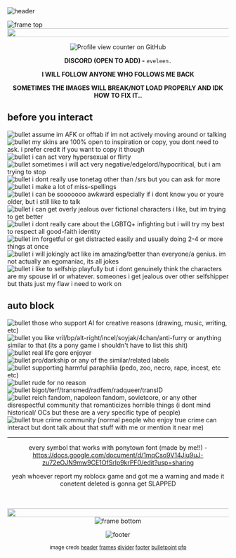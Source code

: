 
 <img src="https://i.ibb.co/XfCWr4zb/Untitled140-20250725193750.png" alt="header">

![frame top](https://i.ibb.co/DP90YJFZ/tumblr-f698d579634b29c9011e4b253ec063e2-dc5480ef-1280-1.png)
<img src="https://i.ibb.co/7tHvQnY1/tumblr-a7fbe97a06140342cd3b3ea1211074cb-5c0ad068-1280.png" width="1050" height="20">

<div align="center">
  
![Profile view counter on GitHub](https://komarev.com/ghpvc/?username=eveleen-evee&color=yellow&style=plastic&width=50&height=50)

**DISCORD (OPEN TO ADD) -** `eveleen.`

**I WILL FOLLOW ANYONE WHO FOLLOWS ME BACK**

**SOMETIMES THE IMAGES WILL BREAK/NOT LOAD PROPERLY AND IDK HOW TO FIX IT..**

</div>

## before you interact
![bullet](https://i.ibb.co/0VXdycBB/tumblr-8635b9969b67ff00a0c70bda53dceac8-fdeeb76e-75.webp) assume im AFK or offtab if im not actively moving around or talking<br/>
![bullet](https://i.ibb.co/0VXdycBB/tumblr-8635b9969b67ff00a0c70bda53dceac8-fdeeb76e-75.webp) my skins are 100% open to inspiration or copy, you dont need to ask. i prefer credit if you want to copy it though<br/>
![bullet](https://i.ibb.co/0VXdycBB/tumblr-8635b9969b67ff00a0c70bda53dceac8-fdeeb76e-75.webp) i can act very hypersexual or flirty<br/>
![bullet](https://i.ibb.co/0VXdycBB/tumblr-8635b9969b67ff00a0c70bda53dceac8-fdeeb76e-75.webp) sometimes i will act very negative/edgelord/hypocritical, but i am trying to stop<br/>
![bullet](https://i.ibb.co/0VXdycBB/tumblr-8635b9969b67ff00a0c70bda53dceac8-fdeeb76e-75.webp) i dont really use tonetag other than /srs but you can ask for more<br/>
![bullet](https://i.ibb.co/0VXdycBB/tumblr-8635b9969b67ff00a0c70bda53dceac8-fdeeb76e-75.webp) i make a lot of miss-spellings<br/>
![bullet](https://i.ibb.co/0VXdycBB/tumblr-8635b9969b67ff00a0c70bda53dceac8-fdeeb76e-75.webp) i can be sooooooo awkward especially if i dont know you or youre older, but i still like to talk<br/>
![bullet](https://i.ibb.co/0VXdycBB/tumblr-8635b9969b67ff00a0c70bda53dceac8-fdeeb76e-75.webp) i can get overly jealous over fictional characters i like, but im trying to get better<br/>
![bullet](https://i.ibb.co/0VXdycBB/tumblr-8635b9969b67ff00a0c70bda53dceac8-fdeeb76e-75.webp) i dont really care about the LGBTQ+ infighting but i will try my best to respect all good-faith identity<br/>
![bullet](https://i.ibb.co/0VXdycBB/tumblr-8635b9969b67ff00a0c70bda53dceac8-fdeeb76e-75.webp) im forgetful or get distracted easily and usually doing 2-4 or more things at once<br/>
![bullet](https://i.ibb.co/0VXdycBB/tumblr-8635b9969b67ff00a0c70bda53dceac8-fdeeb76e-75.webp) i will jokingly act like im amazing/better than everyone/a genius. im not actually an egomaniac, its all jokes<br/>
![bullet](https://i.ibb.co/0VXdycBB/tumblr-8635b9969b67ff00a0c70bda53dceac8-fdeeb76e-75.webp) i like to selfship playfully but i dont genuinely think the characters are my spouse irl or whatever. someones i get jealous over other selfshipper but thats just my flaw i need to work on


## auto block
![bullet](https://i.ibb.co/0VXdycBB/tumblr-8635b9969b67ff00a0c70bda53dceac8-fdeeb76e-75.webp) those who support AI for creative reasons (drawing, music, writing, etc)<br/>
![bullet](https://i.ibb.co/0VXdycBB/tumblr-8635b9969b67ff00a0c70bda53dceac8-fdeeb76e-75.webp) you like vril/bp/alt-right/incel/soyjak/4chan/anti-furry or anything similar to that (its a pony game i shouldn't have to list this shit)<br/>
![bullet](https://i.ibb.co/0VXdycBB/tumblr-8635b9969b67ff00a0c70bda53dceac8-fdeeb76e-75.webp) real life gore enjoyer<br/>
![bullet](https://i.ibb.co/0VXdycBB/tumblr-8635b9969b67ff00a0c70bda53dceac8-fdeeb76e-75.webp) pro/darkship or any of the similar/related labels<br/>
![bullet](https://i.ibb.co/0VXdycBB/tumblr-8635b9969b67ff00a0c70bda53dceac8-fdeeb76e-75.webp) supporting harmful paraphilia (pedo, zoo, necro, rape, incest, etc etc)<br/>
![bullet](https://i.ibb.co/0VXdycBB/tumblr-8635b9969b67ff00a0c70bda53dceac8-fdeeb76e-75.webp) rude for no reason<br/>
![bullet](https://i.ibb.co/0VXdycBB/tumblr-8635b9969b67ff00a0c70bda53dceac8-fdeeb76e-75.webp) bigot/terf/transmed/radfem/radqueer/transID<br/>
![bullet](https://i.ibb.co/0VXdycBB/tumblr-8635b9969b67ff00a0c70bda53dceac8-fdeeb76e-75.webp) reich fandom, napoleon fandom, sovietcore, or any other disrespectful community that romanticizes horrible things (i dont mind historical/ OCs but these are a very specific type of people)<br/>
![bullet](https://i.ibb.co/0VXdycBB/tumblr-8635b9969b67ff00a0c70bda53dceac8-fdeeb76e-75.webp) true crime community (normal people who enjoy true crime can interact but dont talk about that stuff with me or mention it near me)<br/>

-----
<div align="center">

every symbol that works with ponytown font (made by me!!) -
https://docs.google.com/document/d/1mqCso9V14Jiu9uJ-zu72eOJN9mw9CE1OfSrlp9krPF0/edit?usp=sharing

<center>yeah whoever report my roblocx game and got me a warning and made it conetent deleted is gonna get SLAPPED </center>
‎ 

‎‎ 
<img src="https://i.ibb.co/7tHvQnY1/tumblr-a7fbe97a06140342cd3b3ea1211074cb-5c0ad068-1280.png" width="1050" height="20">
![frame bottom](https://i.ibb.co/HTdsDVyn/tumblr-7e274d2ec6d9e532884fe8afaec8f42f-08d8a0e2-1280-1.png)


![footer](https://i.ibb.co/4RvG0cF0/ffffferfggnhrertfg.png)


<sub>image creds
[header](https://finelythreadedsky.tumblr.com/post/156318898162/boris-anikin-1947)
[frames](https://www.tumblr.com/honeyluvsw/784281021112877056/sun-themed-dividers-yellow-orange-red)
[divider](https://www.tumblr.com/bronzewasp/776942919151206400/gustav-klimt-when-i-was-a-child-i-loved-the)
[footer](https://ca.pinterest.com/pin/2322237302443700/)
[bulletpoint](https://www.tumblr.com/emojinator/740310225452711936/yellow-pixels)
[pfp](https://ca.pinterest.com/pin/1829656094550338/)
</div>
